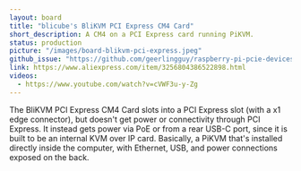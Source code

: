 ```yaml
---
layout: board
title: "blicube's BliKVM PCI Express CM4 Card"
short_description: A CM4 on a PCI Express card running PiKVM.
status: production
picture: "/images/board-blikvm-pci-express.jpeg"
github_issue: "https://github.com/geerlingguy/raspberry-pi-pcie-devices/issues/424"
link: https://www.aliexpress.com/item/3256804386522898.html
videos:
  - https://www.youtube.com/watch?v=cVWF3u-y-Zg
---
```

The BliKVM PCI Express CM4 Card slots into a PCI Express slot (with a x1 edge connector), but doesn't get power or connectivity through PCI Express. It instead gets power via PoE or from a rear USB-C port, since it is built to be an internal KVM over IP card. Basically, a PiKVM that's installed directly inside the computer, with Ethernet, USB, and power connections exposed on the back.
